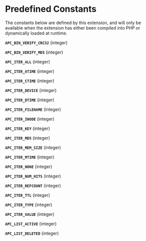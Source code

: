 Predefined Constants
====================

The constants below are defined by this extension, and will only be
available when the extension has either been compiled into PHP or
dynamically loaded at runtime.

**`APC_BIN_VERIFY_CRC32`** (<span class="type">integer</span>)  
<span class="simpara"> </span>

**`APC_BIN_VERIFY_MD5`** (<span class="type">integer</span>)  
<span class="simpara"> </span>

**`APC_ITER_ALL`** (<span class="type">integer</span>)  
<span class="simpara"> </span>

**`APC_ITER_ATIME`** (<span class="type">integer</span>)  
<span class="simpara"> </span>

**`APC_ITER_CTIME`** (<span class="type">integer</span>)  
<span class="simpara"> </span>

**`APC_ITER_DEVICE`** (<span class="type">integer</span>)  
<span class="simpara"> </span>

**`APC_ITER_DTIME`** (<span class="type">integer</span>)  
<span class="simpara"> </span>

**`APC_ITER_FILENAME`** (<span class="type">integer</span>)  
<span class="simpara"> </span>

**`APC_ITER_INODE`** (<span class="type">integer</span>)  
<span class="simpara"> </span>

**`APC_ITER_KEY`** (<span class="type">integer</span>)  
<span class="simpara"> </span>

**`APC_ITER_MD5`** (<span class="type">integer</span>)  
<span class="simpara"> </span>

**`APC_ITER_MEM_SIZE`** (<span class="type">integer</span>)  
<span class="simpara"> </span>

**`APC_ITER_MTIME`** (<span class="type">integer</span>)  
<span class="simpara"> </span>

**`APC_ITER_NONE`** (<span class="type">integer</span>)  
<span class="simpara"> </span>

**`APC_ITER_NUM_HITS`** (<span class="type">integer</span>)  
<span class="simpara"> </span>

**`APC_ITER_REFCOUNT`** (<span class="type">integer</span>)  
<span class="simpara"> </span>

**`APC_ITER_TTL`** (<span class="type">integer</span>)  
<span class="simpara"> </span>

**`APC_ITER_TYPE`** (<span class="type">integer</span>)  
<span class="simpara"> </span>

**`APC_ITER_VALUE`** (<span class="type">integer</span>)  
<span class="simpara"> </span>

**`APC_LIST_ACTIVE`** (<span class="type">integer</span>)  
<span class="simpara"> </span>

**`APC_LIST_DELETED`** (<span class="type">integer</span>)  
<span class="simpara"> </span>
